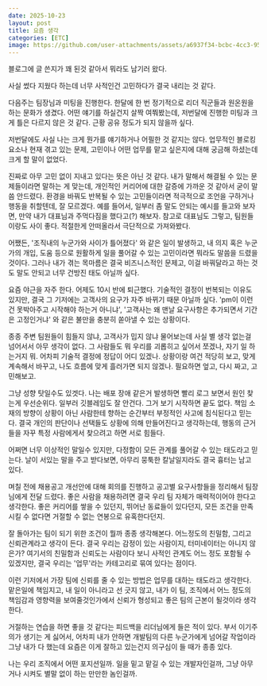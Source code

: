 ```yaml
---
date: 2025-10-23
layout: post
title: 요즘 생각
categories: [ETC]
image: https://github.com/user-attachments/assets/a6937f34-bcbc-4cc3-95c6-2538a1ac0e37
---
```


블로그에 글 쓴지가 꽤 된것 같아서 뭐라도 남기러 왔다.

사실 썼다 지웠다 하는데 너무 사적인건 고민하다가 결국 내리는 것 같다.

다음주는 팀장님과 미팅을 진행한다. 한달에 한 번 정기적으로 리더 직군들과 원온원을 하는 문화가 생겼다.
어떤 얘기를 하실건지 살짝 여쭤봤는데, 저번달에 진행한 미팅과 크게 틀은 다르지 않은 것 같다.
근황 공유 정도가 되지 않을까 싶다.

저번달에도 사실 나는 크게 뭔가를 얘기하거나 어필한 것 같지는 않다.
업무적인 블로킹 요소나 현재 겪고 있는 문제, 고민이나 어떤 업무를 맡고 싶은지에 대해 궁금해 하셨는데 크게 할 말이 없었다.

진짜로 아무 고민 없이 지내고 있다는 뜻은 아닌 것 같다. 
내가 말해서 해결될 수 있는 문제들이라면 말하는 게 맞는데, 개인적인 커리어에 대한 갈증에 가까운 것 같아서 굳이 말씀 안드렸다.
환경을 바꿔도 반복될 수 있는 고민들이라면 적극적으로 조언을 구하거나 행동을 취할텐데, 잘 모르겠다.
예를 들어서, 일부러 좀 말도 안되는 예시를 들고와 보자면, 만약 내가 대표님과 주먹다짐을 했다고(?) 해보자. 
참고로 대표님도 그렇고, 팀원들이랑도 사이 좋다. 적절한게 안떠올라서 극단적으로 가져와봤다.

어쨌든, '조직내의 누군가와 사이가 틀어졌다' 와 같은 일이 발생하고, 내 의지 혹은 누군가의 개입, 도움 등으로 
원활하게 일을 풀어갈 수 있는 고민이라면 뭐라도 말씀을 드렸을 것이다.
그러나 내가 겪는 목마름은 결국 비즈니스적인 문제고, 이걸 바꿔달라고 하는 것도 말도 안되고 너무 건방진 태도 아닐까 싶다. 

요즘 야근을 자주 한다. 어제도 10시 반에 퇴근했다. 
기술적인 결정이 번복되는 이유도 있지만, 결국 그 기저에는 고객사의 요구가 자주 바뀌기 때문 아닐까 싶다.
'pm이 이런건 못박아주고 시작해야 하는거 아니냐', '고객사는 왜 맨날 요구사항은 추가되면서 기간은 고정인거냐' 와 같은 불만을 충분히 쏟아낼 수 있는 상황이다.

종종 주변 팀원들이 힘들지 않냐, 고객사가 밉지 않냐 물어보는데 사실 별 생각 없는걸 넘어서서 아무 생각이 없다.
그 사람들도 뭐 우리를 괴롭히고 싶어서 쪼겠나, 자기 일 하는거지 뭐.
어차피 기술적 결정에 정답이 어디 있겠나. 상황이랑 여건 적당히 보고, 맞게 계속해서 바꾸고, 나도 흐름에 맞게 흘러가면 되지 않겠나. 
필요하면 엎고, 다시 짜고, 고민해보고.

그냥 성향 탓일수도 있겟다. 
나는 배포 장애 같은거 발생하면 빨리 로그 보면서 원인 찾는게 우선순위다. 일부러 깃블레임도 잘 안건다. 그거 보기 시작하면 끝도 없다.
책임 소재의 방향이 상황이 아닌 사람한테 향하는 순간부터 부정적인 사고에 침식된다고 믿는다.
결국 개인의 판단이나 선택들도 상황에 의해 만들어진다고 생각하는데, 행동의 근거들을 자꾸 특정 사람에게서 찾으려고 하면 서로 힘들다. 

어쩌면 너무 이상적인 말일수 있지만, 다정함이 모든 관계를 풀어갈 수 있는 태도라고 믿는다. 
날이 서있는 말을 주고 받다보면, 아무리 뭉툭한 칼날일지라도 결국 흉터는 남고 있다. 

며칠 전에 채용공고 개선안에 대해 회의를 진행하고 공고별 요구사항들을 정리해서 팀장님에게 전달 드렸다.
좋은 사람을 채용하려면 결국 우리 팀 자체가 매력적이어야 한다고 생각한다.
좋은 커리어를 쌓을 수 있던지, 뛰어난 동료들이 있다던지, 모든 조건을 만족시킬 수 없다면 거절할 수 없는 연봉으로 유혹한다던지.

잘 돌아가는 팀이 되기 위한 조건이 뭘까 종종 생각해본다.
어느정도의 친밀함, 그리고 신뢰관계라고 생각이 든다. 
결국 우리는 감정이 있는 사람이지, 터미네이터는 아니지 않은가? 
여기서의 친밀함과 신뢰도는 사람이다 보니 사적인 관계도 어느 정도 포함될 수 있겠지만,
결국 우리는 '업무'라는 카테고리로 묶여 있다는 점이다.  

이런 기저에서 가장 팀에 신뢰를 줄 수 있는 방법은 업무를 대하는 태도라고 생각한다. 
맡은일에 책임지고, 내 일이 아니라고 선 긋지 않고, 내가 이 팀, 
조직에서 어느 정도의 책임감과 영향력을 보여줄것인가에서 신뢰가 형성되고 좋은 팀의 근본이 될것이라 생각한다.

거절하는 연습을 하면 좋을 것 같다는 피드백을 리더님에게 들은 적이 있다.
부서 이기주의가 생기는 게 싫어서, 어차피 내가 안하면 개발팀의 다른 누군가에게 넘어갈 작업이라 그냥 내가 다 했는데 
요즘은 이게 잘하고 있는건지 의구심이 들 때가 종종 있다. 

나는 우리 조직에서 어떤 포지션일까. 
일을 밑고 맡길 수 있는 개발자인걸까, 그냥 아무거나 시켜도 별말 없이 하는 만만한 놈인걸까.
